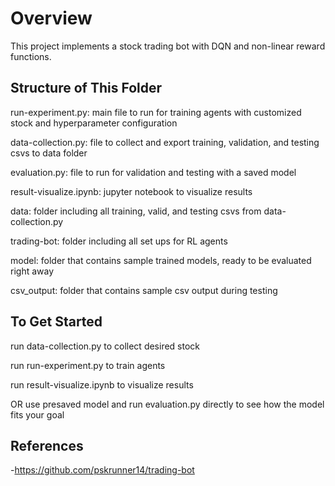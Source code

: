 
# Overview

This project implements a stock trading bot with DQN and non-linear reward functions.

## Structure of This Folder
run-experiment.py: main file to run for training agents with customized stock and hyperparameter configuration

data-collection.py: file to collect and export training, validation, and testing csvs to data folder

evaluation.py: file to run for validation and testing with a saved model

result-visualize.ipynb: jupyter notebook to visualize results

data: folder including all training, valid, and testing csvs from data-collection.py

trading-bot: folder including all set ups for RL agents

model: folder that contains sample trained models, ready to be evaluated right away

csv_output: folder that contains sample csv output during testing 

## To Get Started
run data-collection.py to collect desired stock 

run run-experiment.py to train agents

run result-visualize.ipynb to visualize results


OR
use presaved model and run evaluation.py directly to see how the model fits your goal


## References
-https://github.com/pskrunner14/trading-bot